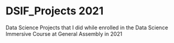 # DSIF_Projects 2021

Data Science Projects that I did while enrolled in the Data Science Immersive Course at General Assembly in 2021
